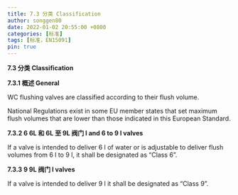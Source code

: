```yaml
---
title: 7.3 分类 Classification
author: songgen80
date: 2022-01-02 20:55:00 +0800
categories: [标准]
tags: [标准，EN15091]
pin: true
---
```


**7.3 分类 Classification**

**7.3.1 概述 General**

WC flushing valves are classified according to their flush volume.

National Regulations exist in some EU member states that set maximum flush volumes that are lower than those indicated in this European Standard.

**7.3.2 6 6L 和 6L 至 9L 阀门 l and 6 to 9 l valves**

If a valve is intended to deliver 6 l of water or is adjustable to deliver flush volumes from 6 l to 9 l, it shall be designated as “Class 6”.

**7.3.3 9 9L 阀门 l valves**

If a valve is intended to deliver 9 l it shall be designated as “Class 9”.